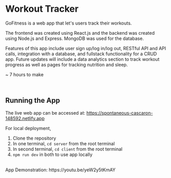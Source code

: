 # Workout Tracker

GoFitness is a web app that let's users track their workouts.


The frontend was created using React.js and the backend was created using Node.js and Express. MongoDB was used for the database.


Features of this app include user sign up/log in/log out, RESTful API and API calls, integration with a database, and fullstack functionality for a CRUD app. Future updates will include a data analytics section to track workout progress as well as pages for tracking nutrition and sleep.


~ 7 hours to make

<br>

## Running the App

The live web app can be accessed at:
https://spontaneous-cascaron-148592.netlify.app

For local deployment,

1. Clone the repository
2. In one terminal, ```cd server``` from the root terminal
3. In second terminal, ```cd client``` from the root terminal
4. ```npm run dev``` in both to use app locally

<br>
App Demonstration:
https://youtu.be/yeW2y5tKmAY
